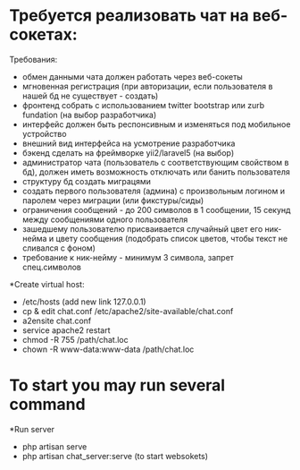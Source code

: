 # Требуется реализовать чат на веб-сокетах:

Требования:
- обмен данными чата должен работать через веб-сокеты
- мгновенная регистрация (при авторизации, если пользователя в нашей бд не существует - создать)
- фронтенд собрать с использованием twitter bootstrap или zurb fundation (на выбор разработчика)
- интерфейс должен быть респонсивным и изменяться под мобильное устройство
- внешний вид интерфейса на усмотрение разработчика
- бэкенд сделать на фреймворке yii2/laravel5 (на выбор)
- администратор чата (пользователь с соответствующим свойством в бд), должен иметь возможность отключать или банить пользователя
- структуру бд создать миграцями
- создать первого пользователя (админа) с произвольным логином и паролем через миграции (или фикстуры/сиды)
- ограничения сообщений - до 200 символов в 1 сообщении, 15 секунд между сообщениями одного пользователя
- зашедшему пользователю присваивается случайный цвет его ник-нейма и цвету сообщения (подобрать список цветов, чтобы текст не сливался с фоном)
- требование к ник-нейму - минимум 3 символа, запрет спец.символов

*Create virtual host: 
- /etc/hosts (add new link 127.0.0.1)
- cp & edit chat.conf /etc/apache2/site-available/chat.conf
- a2ensite chat.conf
- service apache2 restart
- chmod -R 755 /path/chat.loc
- chown -R www-data:www-data /path/chat.loc


# To start you may run several command
*Run server
- php artisan serve
- php artisan chat_server:serve (to start websokets)

